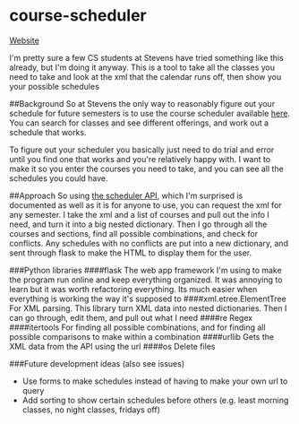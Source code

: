 # course-scheduler

[Website](joshgrib.pythonanywhere.com)

I'm pretty sure a few CS students at Stevens have tried something like this already, but I'm doing it anyway. This is a tool to take all the classes you need to take and look at the xml that the calendar runs off, then show you your possible schedules

##Background
So at Stevens the only way to reasonably figure out your schedule for future semesters is to use the course scheduler available [here](https://web.stevens.edu/scheduler/). You can search for classes and see different offerings, and work out a schedule that works.

To figure out your scheduler you basically just need to do trial and error until you find one that works and you're relatively happy with. I want to make it so you enter the courses you need to take, and you can see all the schedules you could have.

##Approach
So using [the scheduler API](https://www.thegreatco.com/projects/scheduler-api/), which I'm surprised is documented as well as it is for anyone to use, you can request the xml for any semester. I take the xml and a list of courses and pull out the info I need, and turn it into a big nested dictionary. Then I go through all the courses and sections, find all possible combinations, and check for conflicts. Any schedules with no conflicts are put into a new dictionary, and sent through flask to make the HTML to display them for the user.

###Python libraries
####flask
The web app framework I'm using to make the program run online and keep everything organized. It was annoying to learn but it was worth refactoring everything. Its much easier when everything is working the way it's supposed to
####xml.etree.ElementTree
For XML parsing. This library turn XML data into nested dictionaries. Then I can go through, edit them, and pull out what I need
####re
Regex
####itertools
For finding all possible combinations, and for finding all possible comparisons to make within a combination
####urllib
Gets the XML data from the API using the url
####os
Delete files

###Future development ideas (also see issues)
* Use forms to make schedules instead of having to make your own url to query
* Add sorting to show certain schedules before others (e.g. least morning classes, no night classes, fridays off)
